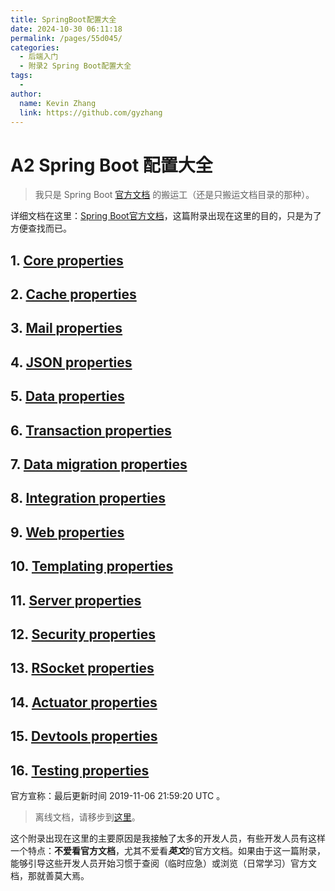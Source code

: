 ```yaml
---
title: SpringBoot配置大全
date: 2024-10-30 06:11:18
permalink: /pages/55d045/
categories: 
  - 后端入门
  - 附录2 Spring Boot配置大全
tags: 
  - 
author: 
  name: Kevin Zhang
  link: https://github.com/gyzhang
---
```

# A2 Spring Boot 配置大全

> 我只是 Spring Boot [官方文档](https://docs.spring.io/spring-boot/docs/current/reference/html/) 的搬运工（还是只搬运文档目录的那种）。

详细文档在这里：[Spring Boot官方文档](https://docs.spring.io/spring-boot/docs/current/reference/html/appendix-application-properties.html#common-application-properties)，这篇附录出现在这里的目的，只是为了方便查找而已。

## 1. [Core properties](https://docs.spring.io/spring-boot/docs/current/reference/html/appendix-application-properties.html#core-properties)

## 2. [Cache properties](https://docs.spring.io/spring-boot/docs/current/reference/html/appendix-application-properties.html#cache-properties)

## 3. [Mail properties](https://docs.spring.io/spring-boot/docs/current/reference/html/appendix-application-properties.html#mail-properties)

## 4. [JSON properties](https://docs.spring.io/spring-boot/docs/current/reference/html/appendix-application-properties.html#json-properties)

## 5. [Data properties](https://docs.spring.io/spring-boot/docs/current/reference/html/appendix-application-properties.html#data-properties)

## 6. [Transaction properties](https://docs.spring.io/spring-boot/docs/current/reference/html/appendix-application-properties.html#transaction-properties)

## 7. [Data migration properties](https://docs.spring.io/spring-boot/docs/current/reference/html/appendix-application-properties.html#data-migration-properties)

## 8. [Integration properties](https://docs.spring.io/spring-boot/docs/current/reference/html/appendix-application-properties.html#integration-properties)

## 9. [Web properties](https://docs.spring.io/spring-boot/docs/current/reference/html/appendix-application-properties.html#web-properties)

## 10. [Templating properties](https://docs.spring.io/spring-boot/docs/current/reference/html/appendix-application-properties.html#templating-properties)

## 11. [Server properties](https://docs.spring.io/spring-boot/docs/current/reference/html/appendix-application-properties.html#server-properties)

## 12. [Security properties](https://docs.spring.io/spring-boot/docs/current/reference/html/appendix-application-properties.html#security-properties)

## 13. [RSocket properties](https://docs.spring.io/spring-boot/docs/current/reference/html/appendix-application-properties.html#rsocket-properties)

## 14. [Actuator properties](https://docs.spring.io/spring-boot/docs/current/reference/html/appendix-application-properties.html#actuator-properties)

## 15. [Devtools properties](https://docs.spring.io/spring-boot/docs/current/reference/html/appendix-application-properties.html#devtools-properties)

## 16. [Testing properties](https://docs.spring.io/spring-boot/docs/current/reference/html/appendix-application-properties.html#testing-properties)

官方宣称：最后更新时间 2019-11-06 21:59:20 UTC 。

> 离线文档，请移步到[这里](https://repo.spring.io/release/org/springframework/boot/spring-boot-docs/2.2.1.RELEASE/)。

这个附录出现在这里的主要原因是我接触了太多的开发人员，有些开发人员有这样一个特点：**不爱看官方文档**，尤其不爱看***英文***的官方文档。如果由于这一篇附录，能够引导这些开发人员开始习惯于查阅（临时应急）或浏览（日常学习）官方文档，那就善莫大焉。

